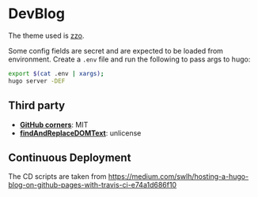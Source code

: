 # DevBlog

The theme used is [zzo](https://zzo-docs.vercel.app/zzo).

Some config fields are secret and are expected to be loaded from environment. Create a `.env` file and run the following to pass args to hugo:

```sh
export $(cat .env | xargs);
hugo server -DEF
```

## Third party

* [**GitHub corners**](https://github.com/tholman/github-corners): MIT
* [**findAndReplaceDOMText**](https://github.com/padolsey/findAndReplaceDOMText): unlicense

## Continuous Deployment

The CD scripts are taken from https://medium.com/swlh/hosting-a-hugo-blog-on-github-pages-with-travis-ci-e74a1d686f10
